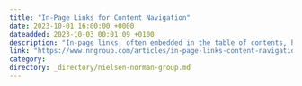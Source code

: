 ```yaml
---
title: "In-Page Links for Content Navigation"
date: 2023-10-01 16:00:00 +0000
dateadded: 2023-10-03 00:01:09 +0100
description: "In-page links, often embedded in the table of contents, help users navigate to specific content sections on the same page. While research showed increased user familiarity with the design pattern, carefully consider content structures before implementation."
link: "https://www.nngroup.com/articles/in-page-links-content-navigation/"
category:
directory: _directory/nielsen-norman-group.md
---
```

